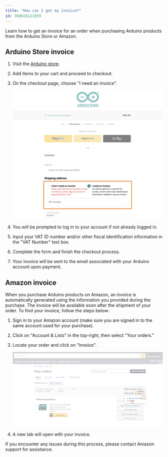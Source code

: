```yaml
---
title: "How can I get my invoice?"
id: 360016121859
---
```


Learn how to get an invoice for an order when purchasing Arduino products from the Arduino Store or Amazon.

## Arduino Store invoice

1. Visit the [Arduino store](https://store.arduino.cc/).

2. Add items to your cart and proceed to checkout.

3. On the checkout page, choose "I need an invoice".

   ![Check out page with "I need an invoice" option selected](img/Arduino-store-invoice.png)

4. You will be prompted to log in to your account if not already logged in.

5. Input your VAT ID number and/or other fiscal identification information in the "VAT Number" text box.

6. Complete the form and finish the checkout process.

7. Your invoice will be sent to the email associated with your Arduino account upon payment.

## Amazon invoice

When you purchase Arduino products on Amazon, an invoice is automatically generated using the information you provided during the purchase.  The invoice will be available soon after the shipment of your order. To find your invoice, follow the steps below:

1. Sign in to your Amazon account (make sure you are signed in to the same account used for your purchase).

2. Click on "Account & Lists" in the top-right, then select "Your orders."

3. Locate your order and click on "Invoice".

   ![Amazon - Order invoice](img/amazon-order-invoice.png)

4. A new tab will open with your invoice.

If you encounter any issues during this process, please contact Amazon support for assistance.
